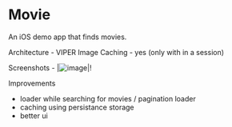 # Movie
An iOS demo app that finds movies.

Architecture - VIPER 
Image Caching - yes (only with in a session)

Screenshots - 
|![image](https://github.com/rishavkohli/Movie/tree/main/ScreenShots/home.png)|!

Improvements 
- loader while searching for movies / pagination loader
- caching using persistance storage
- better ui 
